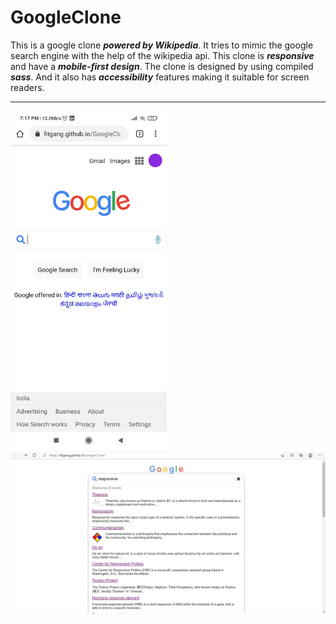 # GoogleClone
This is a google clone <strong><i>powered by Wikipedia</i></strong>. It tries to mimic the google search engine with the help of the wikipedia api. 
This clone is <strong><i>responsive</i></strong> and have a <strong><i>mobile-first design</i></strong>.
The clone is designed by using compiled <strong><i>sass</i></strong>.
And it also has <strong><i>accessibility</i></strong> features making it suitable for screen readers.<hr>
<img src="img/googleClone.jpg" alt="googleClone" width="250">
<img src="img/googleCloneH.jpg" alt="googleClone">
